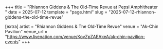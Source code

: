 +++
title = "Rhiannon Giddens & The Old-Time Revue at Pepsi Amphitheater "
date = 2025-07-12
template = "page.html"
slug = "2025-07-12-rhiannon-giddens-the-old-time-revue"

[extra]
artist = "Rhiannon Giddens & The Old-Time Revue"
venue = "Ak-Chin Pavilion"
venue_url = "https://www.livenation.com/venue/KovZpZAEAkeA/ak-chin-pavilion-events"
+++
